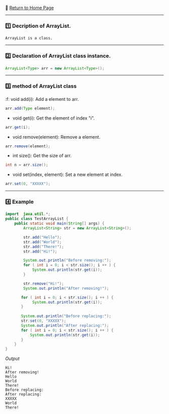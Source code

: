 :hotel: [Return to Home Page](https://github.com/geophydog/geophydog.github.io)

***

### :one: Decription of ArrayList.
```
ArrayList is a class.
```

***

### :two: Declaration of ArrayList class instance.
```java
ArrayList<Type> arr = new ArrayList<Type>();
```

***

### :three: method of ArrayList class

:f: void add(i): Add a element to arr.
```java
arr.add(Type element);
```

- void get(i): Get the element of index "i".
```java
arr.get(i);
```

- void remove(element): Remove a element.
```java
arr.remove(element);
```

- int size(): Get the size of arr.
```java
int n = arr.size();
```

- void set(index, element): Set a new element at index.
```java
arr.set(0, "XXXXX");
```

***

### :four: Example
```java
import  java.util.*;
public class TestArrayList {
    public static void main(String[] args) {
        ArrayList<String> str = new ArrayList<String>();

        str.add("Hello");
        str.add("World");
        str.add("There!");
        str.add("Hi!");

        System.out.println("Before removing:");
        for ( int i = 0; i < str.size(); i ++ ) {
            System.out.println(str.get(i));
        }

        str.remove("Hi!");
        System.out.println("After removing!");

       for ( int i = 0; i < str.size(); i ++ ) {
            System.out.println(str.get(i));
       }
       
       System.out.println("Before replacing:");
       str.set(0, "XXXXX");
       System.out.println("After replacing:");
       for ( int i = 0; i < str.size(); i ++ ) {
           System.out.println(str.get(i));
       }
    }
}
```
_Output_
```
Hi!
After removing!
Hello
World
There!
Before replacing:
After replacing:
XXXXX
World
There!
```
